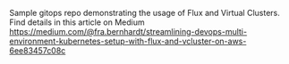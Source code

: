 Sample gitops repo demonstrating the usage of Flux and Virtual Clusters.
Find details in this article on Medium
https://medium.com/@fra.bernhardt/streamlining-devops-multi-environment-kubernetes-setup-with-flux-and-vcluster-on-aws-6ee83457c08c
